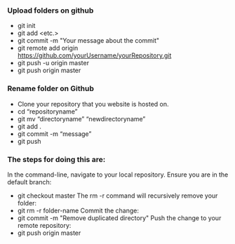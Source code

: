 ### Upload folders on github 
 * git init
 * git add <folder1> <folder2> <etc.>
 * git commit -m "Your message about the commit"
 * git remote add origin https://github.com/yourUsername/yourRepository.git
 * git push -u origin master
 * git push origin master  


### Rename folder on Github
 * Clone your repository that you website is hosted on.
 * cd “repositoryname”
 * git mv “directoryname” “newdirectoryname”
 * git add .
 * git commit -m “message”
 * git push

### The steps for doing this are:

In the command-line, navigate to your local repository.
Ensure you are in the default branch:
 * git checkout master
The rm -r command will recursively remove your folder:
 * git rm -r folder-name
Commit the change:
 * git commit -m "Remove duplicated directory"
Push the change to your remote repository:
 * git push origin master
